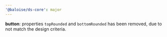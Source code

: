 ```yaml
---
'@baloise/ds-core': major
---
```


**button**: properties `topRounded` and `bottomRounded` has been removed, due to not match the design criteria.

